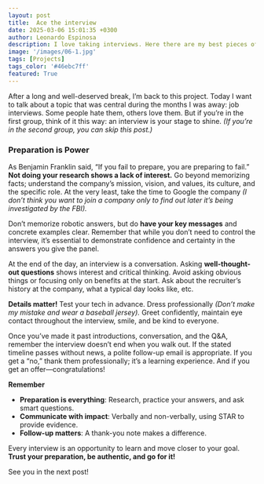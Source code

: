 ```yaml
---
layout: post
title:  Ace the interview
date: 2025-03-06 15:01:35 +0300
author: Leonardo Espinosa
description: I love taking interviews. Here there are my best pieces of advice.
image: '/images/06-1.jpg'
tags: [Projects]
tags_color: '#46ebc7ff'
featured: True
---
```


After a long and well-deserved break, I’m back to this project. Today I want to talk about a topic that was central during the months I was away: job interviews. Some people hate them, others love them. But if you’re in the first group, think of it this way: an interview is your stage to shine. *(If you’re in the second group, you can skip this post.)*

### Preparation is Power

As Benjamin Franklin said, “If you fail to prepare, you are preparing to fail.” **Not doing your research shows a lack of interest.** Go beyond memorizing facts; understand the company’s mission, vision, and values, its culture, and the specific role. At the very least, take the time to Google the company *(I don’t think you want to join a company only to find out later it’s being investigated by the FBI).*

Don’t memorize robotic answers, but do **have your key messages** and concrete examples clear. Remember that while you don’t need to control the interview, it’s essential to demonstrate confidence and certainty in the answers you give the panel.

At the end of the day, an interview is a conversation. Asking **well-thought-out questions** shows interest and critical thinking. Avoid asking obvious things or focusing only on benefits at the start. Ask about the recruiter’s history at the company, what a typical day looks like, etc.

**Details matter!** Test your tech in advance. Dress professionally *(Don’t make my mistake and wear a baseball jersey).* Greet confidently, maintain eye contact throughout the interview, smile, and be kind to everyone.

Once you’ve made it past introductions, conversation, and the Q&A, remember the interview doesn’t end when you walk out. If the stated timeline passes without news, a polite follow-up email is appropriate. If you get a “no,” thank them professionally; it’s a learning experience. And if you get an offer—congratulations!

**Remember**

* **Preparation is everything**: Research, practice your answers, and ask smart questions.
* **Communicate with impact**: Verbally and non-verbally, using STAR to provide evidence.
* **Follow-up matters**: A thank-you note makes a difference.

Every interview is an opportunity to learn and move closer to your goal. **Trust your preparation, be authentic, and go for it!**

See you in the next post!
